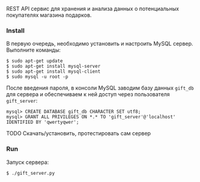 REST API сервис для хранения и анализа данных о потенциальных покупателях магазина подарков.

### Install

В первую очередь, необходимо установить и настроить MySQL сервер. Выполните команды:

    $ sudo apt-get update
    $ sudo apt-get install mysql-server
    $ sudo apt-get install mysql-client
    $ sudo mysql -u root -p

После введения пароля, в консоли MySQL заводим базу данных `gift_db` для сервера и обеспечиваем к ней доступ через пользователя `gift_server`:

    mysql> CREATE DATABASE gift_db CHARACTER SET utf8;
    mysql> GRANT ALL PRIVILEGES ON *.* TO 'gift_server'@'localhost' IDENTIFIED BY 'qwertyqwer';

TODO Скачать/установить, протестировать сам сервер

### Run

Запуск сервера:

    $ ./gift_server.py
